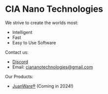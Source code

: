 # CIA Nano Technologies
We strive to create the worlds most:
- Intelligent
- Fast
- Easy to Use Software

Contact us:
- [Discord](https://discord.gg/kMSyYjsxkJ)
- Email: ciananotechnologies@gmail.com

Our Products:
- [JuanWare®](https://github.com/CIA-Nano-Technologies/JuanWare) (Coming in 2024!)
